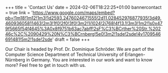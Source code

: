 +++
title = 'Contact Us'
date = 2024-02-06T18:22:25+01:00
bannercontact = true
link = 'https://www.google.com/maps/embed?pb=!1m18!1m12!1m3!1d2593.2476024671555!2d11.028452976877935!3d49.46093605811463!2m3!1f0!2f0!3f0!3m2!1i1024!2i768!4f13.1!3m3!1m2!1s0x479f5665f54f4645%3A0x8f9751b63ac7abff!2sF%C3%BCrther%20Str.%20246c%2C%2090429%20N%C3%BCrnberg!5e0!3m2!1sde!2sde!4v1709546691481!5m2!1sde!2sde'
draft = false 
+++

Our Chair is headed by Prof. Dr. Dominique Schröder. We are part of the Computer Science Department of Technical University of Erlangen-Nürnberg in Germany.
You are interested in our work and want to know more? Feel free to get in touch with us.